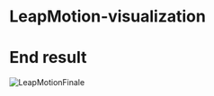 # LeapMotion-visualization


# End result

![LeapMotionFinale](https://user-images.githubusercontent.com/53980377/171489874-0093fcab-7846-4301-8f88-bf2916c3373f.gif)

